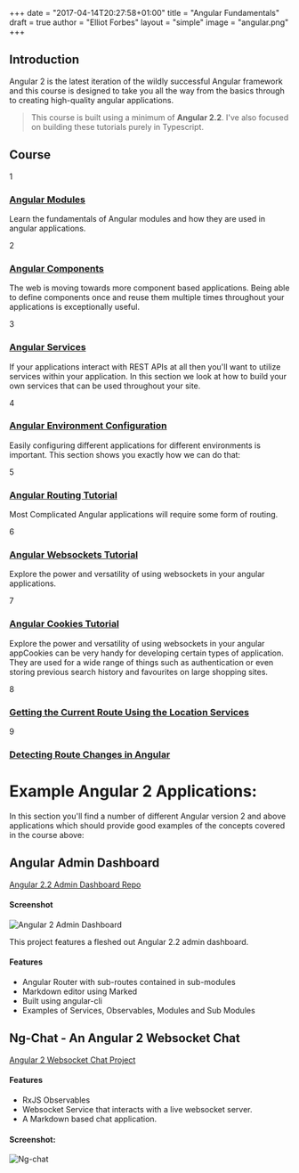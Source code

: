 +++
date = "2017-04-14T20:27:58+01:00"
title = "Angular Fundamentals"
draft = true
author = "Elliot Forbes"
layout = "simple"
image = "angular.png"
+++

## Introduction

Angular 2 is the latest iteration of the wildly successful Angular framework and this course is designed to take you all the way from the basics through to creating high-quality angular applications. 

> This course is built using a minimum of **Angular 2.2**. I've also focused on building these tutorials purely in Typescript.

## Course

<div class="lesson row">
  <div class="lesson-number col l2">
    <div class="circle">1</div>
  </div>
  <div class="lesson-info col l10">
    <a href="/post/typescript/angular/angular-modules-tutorial/"><h3>Angular Modules</h3></a>
    <p>Learn the fundamentals of Angular modules and how they are used in angular applications.</p>
  </div>
</div>

<div class="lesson row">
  <div class="lesson-number col l2">
    <div class="circle">2</div>
  </div>
  <div class="lesson-info col l10">
    <a href="/post/typescript/angular/angular-components-tutorial/"><h3>Angular Components</h3></a>
    <p>The web is moving towards more component based applications. Being able to define components once and reuse them multiple times throughout your applications is exceptionally useful. </p>
  </div>
</div>

<div class="lesson row">
  <div class="lesson-number col l2">
    <div class="circle">3</div>
  </div>
  <div class="lesson-info col l10">
    <a href="/post/typescript/angular/angular-services-tutorial/"><h3>Angular Services</h3></a>
    <p>If your applications interact with REST APIs at all then you'll want to utilize services within your application. In this section we look at how to build your own services that can be used throughout your site. </p>
  </div>
</div>

<div class="lesson row">
  <div class="lesson-number col l2">
    <div class="circle">4</div>
  </div>
  <div class="lesson-info col l10">
    <a href="/post/typescript/angular/angular-environment-configuration-tutorial/"><h3>Angular Environment Configuration</h3></a>
    <p>Easily configuring different applications for different environments is important. This section shows you exactly how we can do that: </p>
  </div>
</div>

<div class="lesson row">
  <div class="lesson-number col l2">
    <div class="circle">5</div>
  </div>
  <div class="lesson-info col l10">
    <a href="/post/typescript/angular/angular-routing-tutorial/"><h3>Angular Routing Tutorial</h3></a>
    <p>Most Complicated Angular applications will require some form of routing.  </p>
  </div>
</div>

<div class="lesson row">
  <div class="lesson-number col l2">
    <div class="circle">6</div>
  </div>
  <div class="lesson-info col l10">
    <a href="/post/typescript/angular/angular-websockets-tutorial/"><h3>Angular Websockets Tutorial</h3></a>
    <p>Explore the power and versatility of using websockets in your angular applications.</p>
  </div>
</div>

<div class="lesson row">
  <div class="lesson-number col l2">
    <div class="circle">7</div>
  </div>
  <div class="lesson-info col l10">
    <a href="/post/typescript/angular/angular-cookies-tutorial/"><h3>Angular Cookies Tutorial</h3></a>
    <p>Explore the power and versatility of using websockets in your angular appCookies can be very handy for developing certain types of application. They are used for a wide range of things such as authentication or even storing previous search history and favourites on large shopping sites. </p>
  </div>
</div>

<div class="lesson row">
  <div class="lesson-number col l2">
    <div class="circle">8</div>
  </div>
  <div class="lesson-info col l10">
    <a href="/post/typescript/angular/angular-get-current-route-location/"><h3>Getting the Current Route Using the Location Services</h3></a>
    <p></p>
  </div>
</div>

<div class="lesson row">
  <div class="lesson-number col l2">
    <div class="circle">9</div>
  </div>
  <div class="lesson-info col l10">
    <a href="/post/typescript/angular/angular-detecting-route-changes/"><h3>Detecting Route Changes in Angular</h3></a>
    <p></p>
  </div>
</div>

# Example Angular 2 Applications:

In this section you'll find a number of different Angular version 2 and above applications which should provide good examples of the concepts covered in the course above:

## Angular Admin Dashboard

<div class="github-link"><a href="https://github.com/elliotforbes/angular-2-admin">Angular 2.2 Admin Dashboard Repo</a></div>

#### Screenshot

![Angular 2 Admin Dashboard](https://github.com/elliotforbes/angular-2-admin/raw/master/screenshot.png?raw=true)

This project features a fleshed out Angular 2.2 admin dashboard. 

#### Features

* Angular Router with sub-routes contained in sub-modules
* Markdown editor using Marked
* Built using angular-cli
* Examples of Services, Observables, Modules and Sub Modules


## Ng-Chat - An Angular 2 Websocket Chat

<div class="github-link"><a href="https://github.com/elliotforbes/ng-chat">Angular 2 Websocket Chat Project</a></div>

#### Features

* RxJS Observables
* Websocket Service that interacts with a live websocket server.
* A Markdown based chat application. 


#### Screenshot:

![Ng-chat](https://github.com/elliotforbes/ng-chat/raw/master/screenshot.png?raw=true)